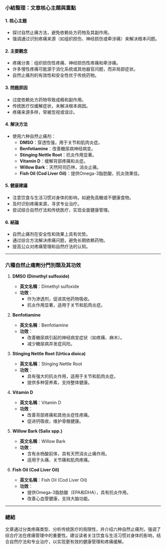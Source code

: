 ### 小結整理：文章核心主題與重點

#### 1. 核心主題
- 探讨自然止痛方法，避免依赖处方药物及其副作用。
- 强调通过识别疼痛来源（如组织损伤、神经损伤或牵涉痛）来解决根本问题。

#### 2. 主要觀念
- 疼痛分类：组织损伤性疼痛、神经损伤性疼痛和牵涉痛。
- 许多慢性疼痛可能源于消化系统或其他器官问题，而非局部症状。
- 自然止痛剂的有效性和安全性优于传统药物。

#### 3. 問題原因
- 过度依赖处方药物导致成瘾和副作用。
- 传统医疗仅缓解症状，未解决根本病因。
- 疼痛来源多样，常被忽视或误诊。

#### 4. 解決方法
- 使用六种自然止痛剂：
    - **DMSO**：穿透性强，用于关节和肌肉炎症。
    - **Benfotiamine**：改善糖尿病神经病变。
    - **Stinging Nettle Root**：抗炎作用显著。
    - **Vitamin D**：缓解背部疼痛和炎症。
    - **Willow Bark**：天然阿司匹林，消炎止痛。
    - **Fish Oil (Cod Liver Oil)**：提供Omega-3脂肪酸，抗炎效果佳。

#### 5. 健康建議
- 注意饮食与生活习惯对身体的影响，如避免高糖或不健康食物。
- 及时识别疼痛来源，寻求专业治疗。
- 尝试结合自然疗法和传统医疗，实现全面健康管理。

#### 6. 結論
- 自然止痛剂在安全性和效果上具有优势。
- 通过综合方法解决疼痛问题，避免长期依赖药物。
- 提高公众对疼痛管理和自然疗法的认知。

---

### 六種自然止痛劑分門別類及其功效

1. **DMSO (Dimethyl sulfoxide)**
   - **英文名稱**：Dimethyl sulfoxide
   - **功效**：
     - 作为渗透剂，促进其他药物吸收。
     - 抗炎作用显著，适用于关节和肌肉炎症。

2. **Benfotiamine**
   - **英文名稱**：Benfotiamine
   - **功效**：
     - 改善糖尿病引起的神经病变症状（如疼痛、麻木）。
     - 减少糖尿病并发症风险。

3. **Stinging Nettle Root (Urtica dioica)**
   - **英文名稱**：Stinging Nettle Root
   - **功效**：
     - 具有强大的抗炎作用，适用于关节和肌肉炎症。
     - 提供多种营养素，支持整体健康。

4. **Vitamin D**
   - **英文名稱**：Vitamin D
   - **功效**：
     - 改善背部疼痛和其他炎症性疼痛。
     - 促进钙吸收，维护骨骼健康。

5. **Willow Bark (Salix spp.)**
   - **英文名稱**：Willow Bark
   - **功效**：
     - 含有水杨酸前体，具有天然消炎止痛作用。
     - 适用于头痛、关节痛和肌肉疼痛。

6. **Fish Oil (Cod Liver Oil)**
   - **英文名稱**：Fish Oil (Cod Liver Oil)
   - **功效**：
     - 提供Omega-3脂肪酸（EPA和DHA），具有抗炎作用。
     - 改善心血管健康，支持大脑功能。

---

### 總結
文章通过分类疼痛类型、分析传统医疗的局限性，并介绍六种自然止痛剂，强调了综合疗法在疼痛管理中的重要性。建议读者关注饮食与生活习惯对身体的影响，结合自然疗法和专业治疗，以实现更有效的健康管理和疼痛缓解。